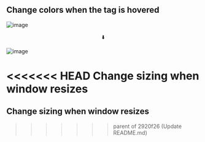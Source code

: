 ## Change colors when the tag is hovered
![image](https://github.com/SangwonL22/Window-size-Project/assets/139116831/7244275c-0400-42c0-839e-7cccde24a3a3)

<div align="center">⬇️</div>

![image](https://github.com/SangwonL22/Window-size-Project/assets/139116831/67069521-a696-47a6-8cf6-f7dde8250be3)

<<<<<<< HEAD
 Change sizing when window resizes
=======
## Change sizing when window resizes
>>>>>>> parent of 2920f26 (Update README.md)
